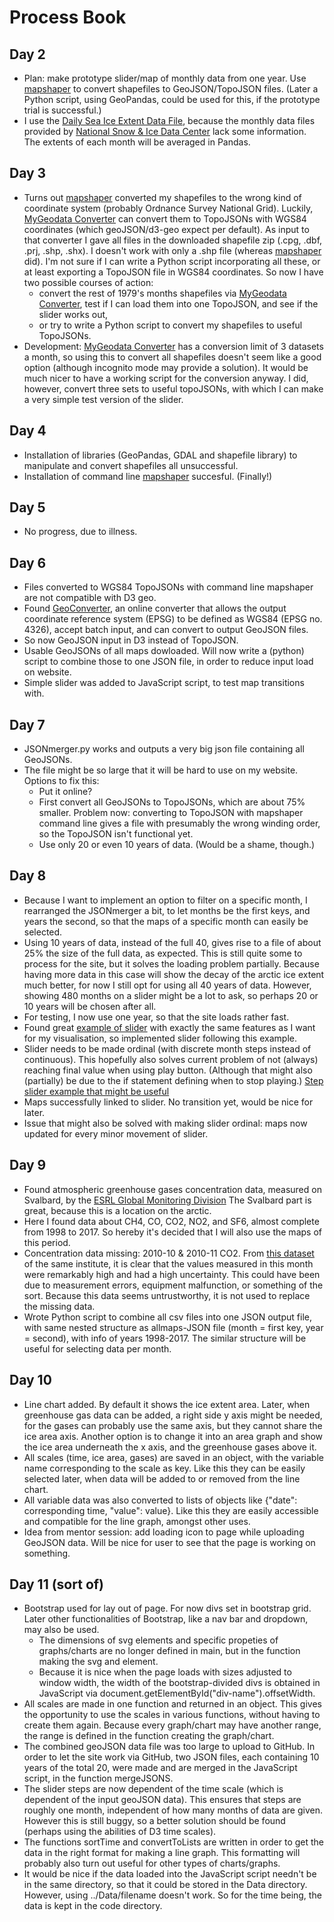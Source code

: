 # Process Book

## Day 2
* Plan: make prototype slider/map of monthly data from one year. Use [mapshaper](https://mapshaper.org) to convert shapefiles to GeoJSON/TopoJSON files. (Later a Python script, using GeoPandas, could be used for this, if the prototype trial is successful.)
* I use the [Daily Sea Ice Extent Data File](ftp://sidads.colorado.edu/DATASETS/NOAA/G02135/north/daily/data/N_seaice_extent_daily_v3.0.csv), because the monthly data files provided by [National Snow & Ice Data Center](https://nsidc.org/) lack some information. The extents of each month will be averaged in Pandas.

## Day 3
* Turns out [mapshaper](https://mapshaper.org) converted my shapefiles to the wrong kind of coordinate system (probably Ordnance Survey National Grid). Luckily, [MyGeodata Converter](https://mygeodata.cloud/converter/shp-to-json) can convert them to TopoJSONs with WGS84 coordinates (which geoJSON/d3-geo expect per default). As input to that converter I gave all files in the downloaded shapefile zip (.cpg, .dbf, .prj, .shp, .shx). I doesn't work with only a .shp file (whereas [mapshaper](https://mapshaper.org) did). I'm not sure if I can write a Python script incorporating all these, or at least exporting a TopoJSON file in WGS84 coordinates. So now I have two possible courses of action:
  * convert the rest of 1979's months shapefiles via [MyGeodata Converter](https://mygeodata.cloud/converter/shp-to-json), test if I can load them into one TopoJSON, and see if the slider works out,
  * or try to write a Python script to convert my shapefiles to useful TopoJSONs.
* Development: [MyGeodata Converter](https://mygeodata.cloud/converter/shp-to-json) has a conversion limit of 3 datasets a month, so using this to convert all shapefiles doesn't seem like a good option (although incognito mode may provide a solution). It would be much nicer to have a working script for the conversion anyway. I did, however, convert three sets to useful topoJSONs, with which I can make a very simple test version of the slider.

## Day 4
* Installation of libraries (GeoPandas, GDAL and shapefile library) to manipulate and convert shapefiles all unsuccessful.
* Installation of command line [mapshaper](https://github.com/mbloch/mapshaper/blob/master/README.md) succesful. (Finally!)

## Day 5
* No progress, due to illness.

## Day 6
* Files converted to WGS84 TopoJSONs with command line mapshaper are not compatible with D3 geo.
* Found [GeoConverter](https://geoconverter.hsr.ch/), an online converter that allows the output coordinate reference system (EPSG) to be defined as WGS84 (EPSG no. 4326), accept batch input, and can convert to output GeoJSON files.
* So now GeoJSON input in D3 instead of TopoJSON.
* Usable GeoJSONs of all maps dowloaded. Will now write a (python) script to combine those to one JSON file, in order to reduce input load on website.
* Simple slider was added to JavaScript script, to test map transitions with.

## Day 7
* JSONmerger.py works and outputs a very big json file containing all GeoJSONs.
* The file might be so large that it will be hard to use on my website. Options to fix this:
  * Put it online?
  * First convert all GeoJSONs to TopoJSONs, which are about 75% smaller. Problem now: converting to TopoJSON with mapshaper command line gives a file with presumably the wrong winding order, so the TopoJSON isn't functional yet.
  * Use only 20 or even 10 years of data. (Would be a shame, though.)

## Day 8
* Because I want to implement an option to filter on a specific month, I rearranged the JSONmerger a bit, to let months be the first keys, and years the second, so that the maps of a specific month can easily be selected.
* Using 10 years of data, instead of the full 40, gives rise to a file of about 25% the size of the full data, as expected. This is still quite some to process for the site, but it solves the loading problem partially. Because having more data in this case will show the decay of the arctic ice extent much better, for now I still opt for using all 40 years of data. However, showing 480 months on a slider might be a lot to ask, so perhaps 20 or 10 years will be chosen after all.
* For testing, I now use one year, so that the site loads rather fast.
* Found great [example of slider](https://bl.ocks.org/officeofjane/47d2b0bfeecfcb41d2212d06d095c763) with exactly the same features as I want for my visualisation, so implemented slider following this example.
* Slider needs to be made ordinal (with discrete month steps instead of continuous). This hopefully also solves current problem of not (always) reaching final value when using play button. (Although that might also (partially) be due to the if statement defining when to stop playing.) [Step slider example that might be useful](https://bl.ocks.org/shashank2104/d7051d80e43098bf9a48e9b6d3e10e73)
* Maps successfully linked to slider. No transition yet, would be nice for later.
* Issue that might also be solved with making slider ordinal: maps now updated for every minor movement of slider.

## Day 9
* Found atmospheric greenhouse gases concentration data, measured on Svalbard, by the [ESRL Global Monitoring Division](https://www.esrl.noaa.gov/gmd/dv/data/index.php?pageID=2&category=Greenhouse%2BGases&frequency=Monthly%2BAverages&site=ZEP]) The Svalbard part is great, because this is a location on the arctic.
* Here I found data about CH4, CO, CO2, NO2, and SF6, almost complete from 1998 to 2017. So hereby it's decided that I will also use the maps of this period.
* Concentration data missing: 2010-10 & 2010-11 CO2. From [this dataset](ftp://aftp.cmdl.noaa.gov/data/trace_gases/co2/flask/surface/co2_zep_surface-flask_1_ccgg_event.txt) of the same institute, it is clear that the values measured in this month were remarkably high and had a high uncertainty. This could have been due to measurement errors, equipment malfunction, or something of the sort. Because this data seems untrustworthy, it is not used to replace the missing data.
* Wrote Python script to combine all csv files into one JSON output file, with same nested structure as allmaps-JSON file (month = first key, year = second), with info of years 1998-2017. The similar structure will be useful for selecting data per month.

## Day 10
* Line chart added. By default it shows the ice extent area. Later, when greenhouse gas data can be added, a right side y axis might be needed, for the gases can probably use the same axis, but they cannot share the ice area axis. Another option is to change it into an area graph and show the ice area underneath the x axis, and the greenhouse gases above it.
* All scales (time, ice area, gases) are saved in an object, with the variable name corresponding to the scale as key. Like this they can be easily selected later, when data will be added to or removed from the line chart.
* All variable data was also converted to lists of objects like {"date": corresponding time, "value": value}. Like this they are easily accessible and compatible for the line graph, amongst other uses.
* Idea from mentor session: add loading icon to page while uploading GeoJSON data. Will be nice for user to see that the page is working on something.

## Day 11 (sort of)
* Bootstrap used for lay out of page. For now divs set in bootstrap grid. Later other functionalities of Bootstrap, like a nav bar and dropdown, may also be used.
  * The dimensions of svg elements and specific propeties of graphs/charts are no longer defined in main, but in the function making the svg and element.
  * Because it is nice when the page loads with sizes adjusted to window width, the width of the bootstrap-divided divs is obtained in JavaScript via document.getElementById("div-name").offsetWidth.
* All scales are made in one function and returned in an object. This gives the opportunity to use the scales in various functions, without having to create them again. Because every graph/chart may have another range, the range is defined in the function creating the graph/chart.
* The combined geoJSON data file was too large to upload to GitHub. In order to let the site work via GitHub, two JSON files, each containing 10 years of the total 20, were made and are merged in the JavaScript script, in the function mergeJSONS.
* The slider steps are now dependent of the time scale (which is dependent of the input geoJSON data). This ensures that steps are roughly one month, independent of how many months of data are given. However this is still buggy, so a better solution should be found (perhaps using the abilities of D3 time scales).
* The functions sortTime and convertToLists are written in order to get the data in the right format for making a line graph. This formatting will probably also turn out useful for other types of charts/graphs.
* It would be nice if the data loaded into the JavaScript script needn't be in the same directory, so that it could be stored in the Data directory. However, using ../Data/filename doesn't work. So for the time being, the data is kept in the code directory. 
